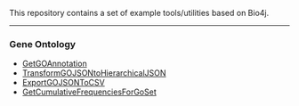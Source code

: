 This repository contains a set of example tools/utilities based on Bio4j.



----------------------------------


> 

### Gene Ontology

* [GetGOAnnotation](docs/src/main/java/com/bio4j/examples/go/GetGOAnnotation.java.md)  
* [TransformGOJSONtoHierarchicalJSON](docs/src/main/java/com/bio4j/examples/go/TransformGOJSONtoHierarchicalJSON.java.md)  
* [ExportGOJSONToCSV](docs/src/main/java/com/bio4j/examples/go/ExportGOJSONToCSV.java.md)  
* [GetCumulativeFrequenciesForGoSet](docs/src/main/java/com/bio4j/examples/go/GetCumulativeFrequenciesForGoSet.java.md)  




